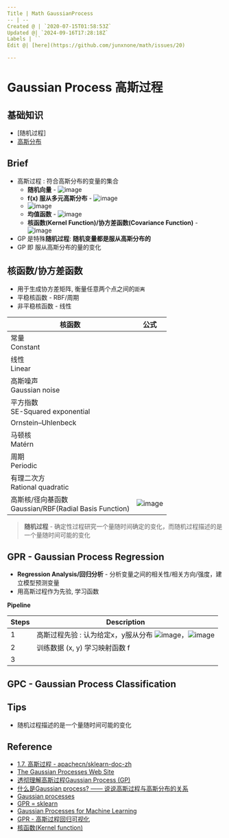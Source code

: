 ```yaml
---
Title | Math GaussianProcess
-- | --
Created @ | `2020-07-15T01:58:53Z`
Updated @| `2024-09-16T17:28:18Z`
Labels | ``
Edit @| [here](https://github.com/junxnone/math/issues/20)

---
```

# Gaussian Process 高斯过程


## 基础知识
- [随机过程]
- [高斯分布](/Gaussian_distribution)

## Brief

- 高斯过程 : 符合高斯分布的变量的集合
  - **随机向量** - ![image](https://user-images.githubusercontent.com/2216970/112097809-a3f87580-8bdb-11eb-8027-737c1f741326.png) 
  - **f(x) 服从多元高斯分布** - ![image](https://user-images.githubusercontent.com/2216970/112097815-a6f36600-8bdb-11eb-9970-5617cac009bf.png) 
  - ![image](https://user-images.githubusercontent.com/2216970/112098044-110c0b00-8bdc-11eb-98fd-9b1203346718.png)
  - **均值函数** - ![image](https://user-images.githubusercontent.com/2216970/112098277-7b24b000-8bdc-11eb-91cd-837ab09596d2.png)
  - **核函数(Kernel Function)/协方差函数(Covariance Function)** - ![image](https://user-images.githubusercontent.com/2216970/112098296-811a9100-8bdc-11eb-9693-c424bfb97334.png)
- GP 是特殊**随机过程**: **随机变量都是服从高斯分布的**
- GP 即 服从高斯分布的量的变化



## 核函数/协方差函数
- 用于生成协方差矩阵, 衡量任意两个点之间的`距离`
- 平稳核函数 - RBF/周期
- 非平稳核函数 - 线性


核函数 | 公式
-- | --
常量<br>Constant|
线性<br>Linear |
高斯噪声<br>Gaussian noise |
平方指数<br>SE-Squared exponential |
Ornstein–Uhlenbeck |
马顿核<br>Matérn |
周期<br>Periodic |
有理二次方<br>Rational quadratic |
高斯核/径向基函数<br>Gaussian/RBF(Radial Basis Function) | ![image](https://user-images.githubusercontent.com/2216970/111963381-6a1d6580-8b2e-11eb-8021-d5c1feab60ac.png)


> **随机过程** - 确定性过程研究一个量随时间确定的变化，而随机过程描述的是一个量随时间可能的变化

## GPR - Gaussian Process Regression
- **Regression Analysis/回归分析** - 分析变量之间的相关性/相关方向/强度，建立模型预测变量
- 用高斯过程作为先验, 学习函数

**Pipeline**

Steps | Description
-- | --
1 | 高斯过程先验 : 认为给定x，y服从分布 ![image](https://user-images.githubusercontent.com/2216970/112116606-6a346880-8bf5-11eb-8389-3e254eeb01d3.png)，![image](https://user-images.githubusercontent.com/2216970/112116626-6e608600-8bf5-11eb-86cd-4567549e0c77.png)
2 | 训练数据 (x, y) 学习映射函数 f
3 | 

## GPC - Gaussian Process Classification
## Tips
- 随机过程描述的是一个量随时间可能的变化

## Reference
- [1.7. 高斯过程 - apachecn/sklearn-doc-zh](https://github.com/apachecn/sklearn-doc-zh/blob/master/docs/master/8.md)
- [The Gaussian Processes Web Site](http://www.gaussianprocess.org/)
- [透彻理解高斯过程Gaussian Process (GP)](https://blog.csdn.net/paulfeng20171114/article/details/80276061)
- [什么是Gaussian process? —— 说说高斯过程与高斯分布的关系](https://zhuanlan.zhihu.com/p/27555501)
- [Gaussian processes](http://krasserm.github.io/2018/03/19/gaussian-processes/)
- [GPR = sklearn](https://scikit-learn.org/stable/modules/generated/sklearn.gaussian_process.GaussianProcessRegressor.html)
- [Gaussian Processes for Machine Learning](http://www.gaussianprocess.org/gpml/chapters/RW.pdf)
- [GPR - 高斯过程回归可视化](https://www.jgoertler.com/visual-exploration-gaussian-processes/)
- [核函数(Kernel function)](https://blog.csdn.net/mengjizhiyou/article/details/103437423)

